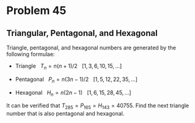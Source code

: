 # Problem 45
## Triangular, Pentagonal, and Hexagonal

Triangle, pentagonal, and hexagonal numbers are generated by the following formulae:

- Triangle &nbsp; $T_{n}=n(n+1)/2$ &nbsp; $[1, 3, 6, 10, 15, ...]$

- Pentagonal &nbsp; $P_{n}=n(3n - 1)/2$ &nbsp; $[1, 5, 12, 22, 35, ...]$

- Hexagonal &nbsp; $H_{n}=n(2n - 1)$ &nbsp; $[1, 6, 15, 28, 45, ...]$

It can be verified that $T_{285} = P_{165} = H_{143} = 40755$.
Find the next triangle number that is also pentagonal and hexagonal.
